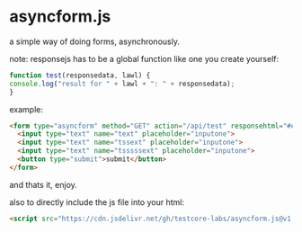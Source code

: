 # asyncform.js
a simple way of doing forms, asynchronously.

note: responsejs has to be a global function like one you create yourself:
```js 
function test(responsedata, lawl) {
console.log("result for " + lawl + ": " + responsedata);
}
```
example:
```html
<form type="asyncform" method="GET" action="/api/test" responsehtml="#element" headers='{"test": true}' responsejs="test("you")">
  <input type="text" name="text" placeholder="inputone">
  <input type="text" name="tssext" placeholder="inputone">
  <input type="text" name="tsssssext" placeholder="inputone">
  <button type="submit">submit</button>
</form>
```

and thats it, enjoy.

also to directly include the js file into your html:
```html
<script src="https://cdn.jsdelivr.net/gh/testcore-labs/asyncform.js@v1.4.1/asyncform.js"></script>
```
